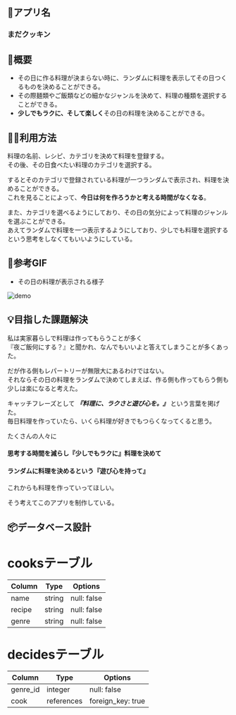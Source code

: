 ## 🍳アプリ名 
### まだクッキン

## 💬概要　
- その日に作る料理が決まらない時に、ランダムに料理を表示してその日つくるものを決めることができる。
- その際麺類やご飯類などの細かなジャンルを決めて、料理の種類を選択することができる。
- **少しでもラクに、そして楽しく**その日の料理を決めることができる。

## 👨‍💻利用方法
料理の名前、レシピ、カテゴリを決めて料理を登録する。  
その後、その日食べたい料理のカテゴリを選択する。

するとそのカテゴリで登録されている料理が一つランダムで表示され、料理を決めることができる。  
これを見ることによって、**今日は何を作ろうかと考える時間がなくなる**。  

また、カテゴリを選べるようにしており、その日の気分によって料理のジャンルを選ぶことができる。  
あえてランダムで料理を一つ表示するようにしており、少しでも料理を選択するという思考をしなくてもいいようにしている。

## 🍖参考GIF
- その日の料理が表示される様子

![demo](https://gyazo.com/850bd363799b4717dbf7b4416dbe39b1/raw)


## 💡目指した課題解決
私は実家暮らしで料理は作ってもらうことが多く  
『夜ご飯何にする？』と聞かれ、なんでもいいよと答えてしまうことが多くあった。  

だが作る側もレパートリーが無限大にあるわけではない。  
それならその日の料理をランダムで決めてしまえば、作る側も作ってもらう側も少しは楽になると考えた。  

キャッチフレーズとして ***『料理に、ラクさと遊び心を。』*** という言葉を掲げた。  
毎日料理を作っていたら、いくら料理が好きでもつらくなってくると思う。

たくさんの人々に

#### 思考する時間を減らし『少しでもラクに』料理を決めて

#### ランダムに料理を決めるという『遊び心を持って』

これからも料理を作っていってほしい。

そう考えてこのアプリを制作している。

## 📦データベース設計

# cooksテーブル　
| Column             | Type       | Options                        |
| ------------------ | ---------- | ------------------------------ |
| name               | string     | null: false                    |
| recipe             | string     | null: false                    |
| genre              | string     | null: false                    |

# decidesテーブル　
| Column             | Type       | Options                        |
| ------------------ | ---------- | ------------------------------ |
| genre_id           | integer    | null: false                    |
| cook               | references | foreign_key: true              |
